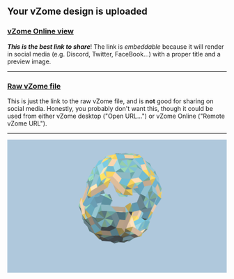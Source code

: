 ## Your vZome design is uploaded

### [vZome Online view][embed]

***This is the best link to share***!  The link is *embeddable* because it will render in social media (e.g. Discord, Twitter, FaceBook...) with a proper title and a preview image.

---

### [Raw vZome file][raw]

This is just the link to the raw vZome file, and is **not** good for
sharing on social media.
Honestly, you probably don't want this, though it could be used from either
vZome desktop ("Open URL...") or vZome Online ("Remote vZome URL").

---

![Image](<10-axis as puzzle 2.png>)


[embed]: <https://vzome.com/app/embed.py?url=https://raw.githubusercontent.com/John-Kostick/vzome-sharing/main/2021/09/18/13-52-56-10-axis%2Bas%2Bpuzzle%2B2/10-axis+as+puzzle+2.vZome>
[raw]: <https://raw.githubusercontent.com/John-Kostick/vzome-sharing/main/2021/09/18/13-52-56-10-axis+as+puzzle+2/10-axis as puzzle 2.vZome>
